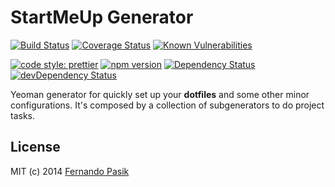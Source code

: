# StartMeUp Generator

[![Build Status][badge-ci]][url-ci] [![Coverage Status][badge-cov]][url-cov] [![Known Vulnerabilities][badge-sec]][url-sec]

[![code style: prettier][badge-format]][url-format] [![npm version][badge-version]][url-version] [![Dependency Status][badge-deps]][url-deps] [![devDependency Status][badge-deps-dev]][url-deps-dev]

[badge-ci]: https://circleci.com/gh/fernandopasik/generator-startmeup.svg?style=svg
[badge-cov]: https://codecov.io/gh/fernandopasik/generator-startmeup/branch/master/graph/badge.svg
[badge-deps-dev]: https://david-dm.org/fernandopasik/generator-startmeup/dev-status.svg
[badge-deps]: https://david-dm.org/fernandopasik/generator-startmeup/status.svg
[badge-format]: https://img.shields.io/badge/code_style-prettier-ff69b4.svg?style=flat
[badge-sec]: https://snyk.io/test/github/fernandopasik/generator-startmeup/badge.svg?targetFile=package.json
[badge-version]: https://img.shields.io/npm/v/generator-startmeup.svg?logo=npm
[url-ci]: https://circleci.com/gh/fernandopasik/generator-startmeup 'Build Status'
[url-cov]: https://codecov.io/gh/fernandopasik/generator-startmeup 'Coverage Status'
[url-deps-dev]: https://david-dm.org/fernandopasik/generator-startmeup?type=dev 'Dev Dependency Status'
[url-deps]: https://david-dm.org/fernandopasik/generator-startmeup 'Dependency Status'
[url-format]: https://github.com/prettier/prettier 'code style: prettier'
[url-sec]: https://snyk.io/test/github/fernandopasik/generator-startmeup?targetFile=package.json 'Known Vulnerabilities'
[url-version]: https://www.npmjs.com/package/generator-startmeup 'npm version'

Yeoman generator for quickly set up your **dotfiles** and some other minor configurations. It's composed by a collection of subgenerators to do project tasks.

## License

MIT (c) 2014 [Fernando Pasik](https://fernandopasik.com)
